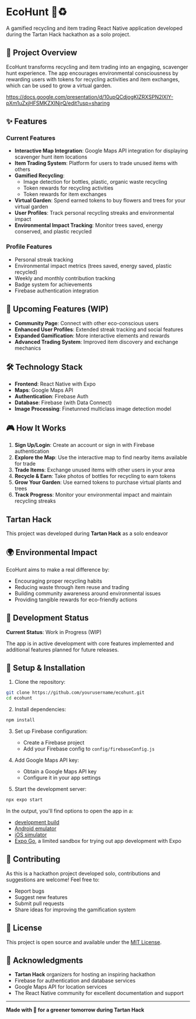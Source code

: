 # EcoHunt 🌱♻️

A gamified recycling and item trading React Native application developed during the Tartan Hack hackathon as a solo project.

## 🎯 Project Overview

EcoHunt transforms recycling and item trading into an engaging, scavenger hunt experience. The app encourages environmental consciousness by rewarding users with tokens for recycling activities and item exchanges, which can be used to grow a virtual garden.

https://docs.google.com/presentation/d/10upQCdjogKIZRXSPN2lXlY-pXm1uZxjHFSMKZXINjrQ/edit?usp=sharing

## ✨ Features

### Current Features
- **Interactive Map Integration**: Google Maps API integration for displaying scavenger hunt item locations
- **Item Trading System**: Platform for users to trade unused items with others
- **Gamified Recycling**: 
  - Image detection for bottles, plastic, organic waste recycling
  - Token rewards for recycling activities
  - Token rewards for item exchanges
- **Virtual Garden**: Spend earned tokens to buy flowers and trees for your virtual garden
- **User Profiles**: Track personal recycling streaks and environmental impact
- **Environmental Impact Tracking**: Monitor trees saved, energy conserved, and plastic recycled

### Profile Features
- Personal streak tracking
- Environmental impact metrics (trees saved, energy saved, plastic recycled)
- Weekly and monthly contribution tracking
- Badge system for achievements
- Firebase authentication integration

## 🚀 Upcoming Features (WIP)

- **Community Page**: Connect with other eco-conscious users
- **Enhanced User Profiles**: Extended streak tracking and social features
- **Expanded Gamification**: More interactive elements and rewards
- **Advanced Trading System**: Improved item discovery and exchange mechanics

## 🛠️ Technology Stack

- **Frontend**: React Native with Expo
- **Maps**: Google Maps API
- **Authentication**: Firebase Auth
- **Database**: Firebase (with Data Connect)
- **Image Processing**: Finetunned multiclass image detection model



## 🎮 How It Works

1. **Sign Up/Login**: Create an account or sign in with Firebase authentication
2. **Explore the Map**: Use the interactive map to find nearby items available for trade
3. **Trade Items**: Exchange unused items with other users in your area
4. **Recycle & Earn**: Take photos of bottles for recycling to earn tokens
5. **Grow Your Garden**: Use earned tokens to purchase virtual plants and trees
6. **Track Progress**: Monitor your environmental impact and maintain recycling streaks

## Tartan Hack

This project was developed during **Tartan Hack** as a solo endeavor

## 🌍 Environmental Impact

EcoHunt aims to make a real difference by:
- Encouraging proper recycling habits
- Reducing waste through item reuse and trading
- Building community awareness around environmental issues
- Providing tangible rewards for eco-friendly actions

## 🚧 Development Status

**Current Status**: Work in Progress (WIP)

The app is in active development with core features implemented and additional features planned for future releases.

## 🔧 Setup & Installation

1. Clone the repository:
```bash
git clone https://github.com/yourusername/ecohunt.git
cd ecohunt
```

2. Install dependencies:
```bash
npm install
```

3. Set up Firebase configuration:
   - Create a Firebase project
   - Add your Firebase config to `config/firebaseConfig.js`

4. Add Google Maps API key:
   - Obtain a Google Maps API key
   - Configure it in your app settings

5. Start the development server:
```bash
npx expo start
```

In the output, you'll find options to open the app in a:
- [development build](https://docs.expo.dev/develop/development-builds/introduction/)
- [Android emulator](https://docs.expo.dev/workflow/android-studio-emulator/)
- [iOS simulator](https://docs.expo.dev/workflow/ios-simulator/)
- [Expo Go](https://expo.dev/go), a limited sandbox for trying out app development with Expo

## 🤝 Contributing

As this is a hackathon project developed solo, contributions and suggestions are welcome! Feel free to:
- Report bugs
- Suggest new features
- Submit pull requests
- Share ideas for improving the gamification system

## 📄 License

This project is open source and available under the [MIT License](LICENSE).

## 🎉 Acknowledgments

- **Tartan Hack** organizers for hosting an inspiring hackathon
- Firebase for authentication and database services
- Google Maps API for location services
- The React Native community for excellent documentation and support

---

**Made with 💚 for a greener tomorrow during Tartan Hack**
